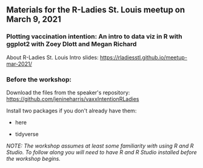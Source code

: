 ## Materials for the R-Ladies St. Louis meetup on March 9, 2021

### Plotting vaccination intention: An intro to data viz in R with ggplot2 with Zoey Dlott and Megan Richard

About R-Ladies St. Louis Intro slides: https://rladiesstl.github.io/meetup-mar-2021/

### Before the workshop:

Download the files from the speaker's repository: https://github.com/jenineharris/vaxxIntentionRLadies

Install two packages if you don't already have them:

* here

* tidyverse

*NOTE: The workshop assumes at least some familiarity with using R and R Studio. To follow along you will need to have R and R Studio installed before the workshop begins.*
